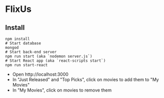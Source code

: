 # FlixUs

## Install

```
npm install
# Start database
mongod
# Start back-end server
npm run start (aka `nodemon server.js`)
# Start React app (aka `react-scripts start`)
npm run start-react
```

- Open http://localhost:3000
- In "Just Released" and "Top Picks", click on movies to add them to "My Movies"
- In "My Movies", click on movies to remove them
